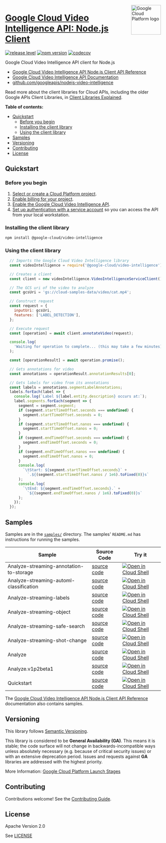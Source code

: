 [//]: # "This README.md file is auto-generated, all changes to this file will be lost."
[//]: # "To regenerate it, use `python -m synthtool`."
<img src="https://avatars2.githubusercontent.com/u/2810941?v=3&s=96" alt="Google Cloud Platform logo" title="Google Cloud Platform" align="right" height="96" width="96"/>

# [Google Cloud Video Intelligence API: Node.js Client](https://github.com/googleapis/nodejs-video-intelligence)

[![release level](https://img.shields.io/badge/release%20level-general%20availability%20%28GA%29-brightgreen.svg?style=flat)](https://cloud.google.com/terms/launch-stages)
[![npm version](https://img.shields.io/npm/v/@google-cloud/video-intelligence.svg)](https://www.npmjs.org/package/@google-cloud/video-intelligence)
[![codecov](https://img.shields.io/codecov/c/github/googleapis/nodejs-video-intelligence/master.svg?style=flat)](https://codecov.io/gh/googleapis/nodejs-video-intelligence)




Google Cloud Video Intelligence API client for Node.js


* [Google Cloud Video Intelligence API Node.js Client API Reference][client-docs]
* [Google Cloud Video Intelligence API Documentation][product-docs]
* [github.com/googleapis/nodejs-video-intelligence](https://github.com/googleapis/nodejs-video-intelligence)

Read more about the client libraries for Cloud APIs, including the older
Google APIs Client Libraries, in [Client Libraries Explained][explained].

[explained]: https://cloud.google.com/apis/docs/client-libraries-explained

**Table of contents:**


* [Quickstart](#quickstart)
  * [Before you begin](#before-you-begin)
  * [Installing the client library](#installing-the-client-library)
  * [Using the client library](#using-the-client-library)
* [Samples](#samples)
* [Versioning](#versioning)
* [Contributing](#contributing)
* [License](#license)

## Quickstart

### Before you begin

1.  [Select or create a Cloud Platform project][projects].
1.  [Enable billing for your project][billing].
1.  [Enable the Google Cloud Video Intelligence API][enable_api].
1.  [Set up authentication with a service account][auth] so you can access the
    API from your local workstation.

### Installing the client library

```bash
npm install @google-cloud/video-intelligence
```


### Using the client library

```javascript
  // Imports the Google Cloud Video Intelligence library
  const videoIntelligence = require('@google-cloud/video-intelligence');

  // Creates a client
  const client = new videoIntelligence.VideoIntelligenceServiceClient();

  // The GCS uri of the video to analyze
  const gcsUri = 'gs://cloud-samples-data/video/cat.mp4';

  // Construct request
  const request = {
    inputUri: gcsUri,
    features: ['LABEL_DETECTION'],
  };

  // Execute request
  const [operation] = await client.annotateVideo(request);

  console.log(
    'Waiting for operation to complete... (this may take a few minutes)'
  );

  const [operationResult] = await operation.promise();

  // Gets annotations for video
  const annotations = operationResult.annotationResults[0];

  // Gets labels for video from its annotations
  const labels = annotations.segmentLabelAnnotations;
  labels.forEach(label => {
    console.log(`Label ${label.entity.description} occurs at:`);
    label.segments.forEach(segment => {
      segment = segment.segment;
      if (segment.startTimeOffset.seconds === undefined) {
        segment.startTimeOffset.seconds = 0;
      }
      if (segment.startTimeOffset.nanos === undefined) {
        segment.startTimeOffset.nanos = 0;
      }
      if (segment.endTimeOffset.seconds === undefined) {
        segment.endTimeOffset.seconds = 0;
      }
      if (segment.endTimeOffset.nanos === undefined) {
        segment.endTimeOffset.nanos = 0;
      }
      console.log(
        `\tStart: ${segment.startTimeOffset.seconds}` +
          `.${(segment.startTimeOffset.nanos / 1e6).toFixed(0)}s`
      );
      console.log(
        `\tEnd: ${segment.endTimeOffset.seconds}.` +
          `${(segment.endTimeOffset.nanos / 1e6).toFixed(0)}s`
      );
    });
  });

```



## Samples

Samples are in the [`samples/`](https://github.com/googleapis/nodejs-video-intelligence/tree/master/samples) directory. The samples' `README.md`
has instructions for running the samples.

| Sample                      | Source Code                       | Try it |
| --------------------------- | --------------------------------- | ------ |
| Analyze-streaming-annotation-to-storage | [source code](https://github.com/googleapis/nodejs-video-intelligence/blob/master/samples/analyze-streaming-annotation-to-storage.js) | [![Open in Cloud Shell][shell_img]](https://console.cloud.google.com/cloudshell/open?git_repo=https://github.com/googleapis/nodejs-video-intelligence&page=editor&open_in_editor=samples/analyze-streaming-annotation-to-storage.js,samples/README.md) |
| Analyze-streaming-automl-classification | [source code](https://github.com/googleapis/nodejs-video-intelligence/blob/master/samples/analyze-streaming-automl-classification.js) | [![Open in Cloud Shell][shell_img]](https://console.cloud.google.com/cloudshell/open?git_repo=https://github.com/googleapis/nodejs-video-intelligence&page=editor&open_in_editor=samples/analyze-streaming-automl-classification.js,samples/README.md) |
| Analyze-streaming-labels | [source code](https://github.com/googleapis/nodejs-video-intelligence/blob/master/samples/analyze-streaming-labels.js) | [![Open in Cloud Shell][shell_img]](https://console.cloud.google.com/cloudshell/open?git_repo=https://github.com/googleapis/nodejs-video-intelligence&page=editor&open_in_editor=samples/analyze-streaming-labels.js,samples/README.md) |
| Analyze-streaming-object | [source code](https://github.com/googleapis/nodejs-video-intelligence/blob/master/samples/analyze-streaming-object.js) | [![Open in Cloud Shell][shell_img]](https://console.cloud.google.com/cloudshell/open?git_repo=https://github.com/googleapis/nodejs-video-intelligence&page=editor&open_in_editor=samples/analyze-streaming-object.js,samples/README.md) |
| Analyze-streaming-safe-search | [source code](https://github.com/googleapis/nodejs-video-intelligence/blob/master/samples/analyze-streaming-safe-search.js) | [![Open in Cloud Shell][shell_img]](https://console.cloud.google.com/cloudshell/open?git_repo=https://github.com/googleapis/nodejs-video-intelligence&page=editor&open_in_editor=samples/analyze-streaming-safe-search.js,samples/README.md) |
| Analyze-streaming-shot-change | [source code](https://github.com/googleapis/nodejs-video-intelligence/blob/master/samples/analyze-streaming-shot-change.js) | [![Open in Cloud Shell][shell_img]](https://console.cloud.google.com/cloudshell/open?git_repo=https://github.com/googleapis/nodejs-video-intelligence&page=editor&open_in_editor=samples/analyze-streaming-shot-change.js,samples/README.md) |
| Analyze | [source code](https://github.com/googleapis/nodejs-video-intelligence/blob/master/samples/analyze.js) | [![Open in Cloud Shell][shell_img]](https://console.cloud.google.com/cloudshell/open?git_repo=https://github.com/googleapis/nodejs-video-intelligence&page=editor&open_in_editor=samples/analyze.js,samples/README.md) |
| Analyze.v1p2beta1 | [source code](https://github.com/googleapis/nodejs-video-intelligence/blob/master/samples/analyze.v1p2beta1.js) | [![Open in Cloud Shell][shell_img]](https://console.cloud.google.com/cloudshell/open?git_repo=https://github.com/googleapis/nodejs-video-intelligence&page=editor&open_in_editor=samples/analyze.v1p2beta1.js,samples/README.md) |
| Quickstart | [source code](https://github.com/googleapis/nodejs-video-intelligence/blob/master/samples/quickstart.js) | [![Open in Cloud Shell][shell_img]](https://console.cloud.google.com/cloudshell/open?git_repo=https://github.com/googleapis/nodejs-video-intelligence&page=editor&open_in_editor=samples/quickstart.js,samples/README.md) |



The [Google Cloud Video Intelligence API Node.js Client API Reference][client-docs] documentation
also contains samples.

## Versioning

This library follows [Semantic Versioning](http://semver.org/).


This library is considered to be **General Availability (GA)**. This means it
is stable; the code surface will not change in backwards-incompatible ways
unless absolutely necessary (e.g. because of critical security issues) or with
an extensive deprecation period. Issues and requests against **GA** libraries
are addressed with the highest priority.





More Information: [Google Cloud Platform Launch Stages][launch_stages]

[launch_stages]: https://cloud.google.com/terms/launch-stages

## Contributing

Contributions welcome! See the [Contributing Guide](https://github.com/googleapis/nodejs-video-intelligence/blob/master/CONTRIBUTING.md).

## License

Apache Version 2.0

See [LICENSE](https://github.com/googleapis/nodejs-video-intelligence/blob/master/LICENSE)

[client-docs]: https://googleapis.dev/nodejs/video/latest
[product-docs]: https://cloud.google.com/video-intelligence
[shell_img]: https://gstatic.com/cloudssh/images/open-btn.png
[projects]: https://console.cloud.google.com/project
[billing]: https://support.google.com/cloud/answer/6293499#enable-billing
[enable_api]: https://console.cloud.google.com/flows/enableapi?apiid=videointelligence.googleapis.com
[auth]: https://cloud.google.com/docs/authentication/getting-started
